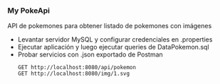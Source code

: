 ### My PokeApi

API de pokemones para obtener listado de pokemones con imágenes

- Levantar servidor MySQL y configurar credenciales en .properties
- Ejecutar aplicación y luego ejecutar queries de DataPokemon.sql
- Probar servicios con .json exportado de Postman
    ```
    GET http://localhost:8080/api/pokemon
    GET http://localhost:8080/img/1.svg
    ```